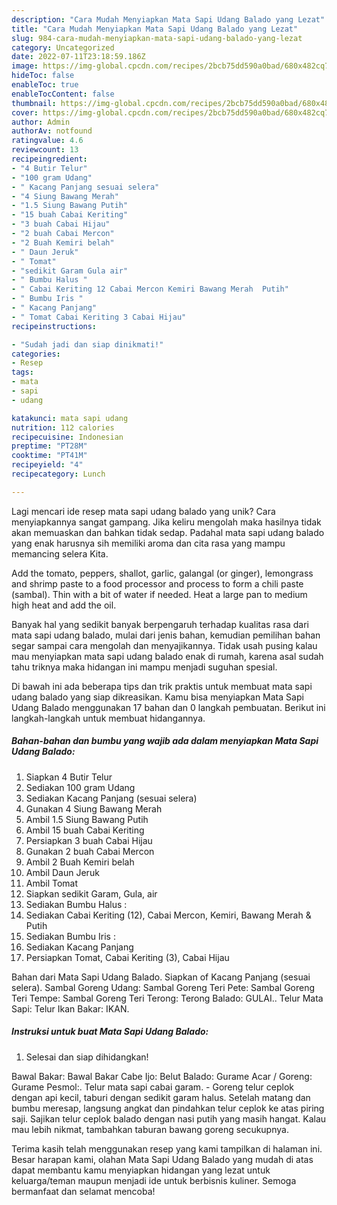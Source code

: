 ```yaml
---
description: "Cara Mudah Menyiapkan Mata Sapi Udang Balado yang Lezat"
title: "Cara Mudah Menyiapkan Mata Sapi Udang Balado yang Lezat"
slug: 984-cara-mudah-menyiapkan-mata-sapi-udang-balado-yang-lezat
category: Uncategorized
date: 2022-07-11T23:18:59.186Z
image: https://img-global.cpcdn.com/recipes/2bcb75dd590a0bad/680x482cq70/mata-sapi-udang-balado-foto-resep-utama.jpg
hideToc: false
enableToc: true
enableTocContent: false
thumbnail: https://img-global.cpcdn.com/recipes/2bcb75dd590a0bad/680x482cq70/mata-sapi-udang-balado-foto-resep-utama.jpg
cover: https://img-global.cpcdn.com/recipes/2bcb75dd590a0bad/680x482cq70/mata-sapi-udang-balado-foto-resep-utama.jpg
author: Admin
authorAv: notfound
ratingvalue: 4.6
reviewcount: 13
recipeingredient:
- "4 Butir Telur"
- "100 gram Udang"
- " Kacang Panjang sesuai selera"
- "4 Siung Bawang Merah"
- "1.5 Siung Bawang Putih"
- "15 buah Cabai Keriting"
- "3 buah Cabai Hijau"
- "2 buah Cabai Mercon"
- "2 Buah Kemiri belah"
- " Daun Jeruk"
- " Tomat"
- "sedikit Garam Gula air"
- " Bumbu Halus "
- " Cabai Keriting 12 Cabai Mercon Kemiri Bawang Merah  Putih"
- " Bumbu Iris "
- " Kacang Panjang"
- " Tomat Cabai Keriting 3 Cabai Hijau"
recipeinstructions:

- "Sudah jadi dan siap dinikmati!"
categories:
- Resep
tags:
- mata
- sapi
- udang

katakunci: mata sapi udang 
nutrition: 112 calories
recipecuisine: Indonesian
preptime: "PT28M"
cooktime: "PT41M"
recipeyield: "4"
recipecategory: Lunch

---
```





Lagi mencari ide resep mata sapi udang balado yang unik? Cara menyiapkannya sangat gampang. Jika keliru mengolah maka hasilnya tidak akan memuaskan dan bahkan tidak sedap. Padahal mata sapi udang balado yang enak harusnya sih memiliki aroma dan cita rasa yang mampu memancing selera Kita.





Add the tomato, peppers, shallot, garlic, galangal (or ginger), lemongrass and shrimp paste to a food processor and process to form a chili paste (sambal). Thin with a bit of water if needed. Heat a large pan to medium high heat and add the oil.

Banyak hal yang sedikit banyak berpengaruh terhadap kualitas rasa dari mata sapi udang balado, mulai dari jenis bahan, kemudian pemilihan bahan segar sampai cara mengolah dan menyajikannya. Tidak usah pusing kalau mau menyiapkan mata sapi udang balado enak di rumah, karena asal sudah tahu triknya maka hidangan ini mampu menjadi suguhan spesial.






Di bawah ini ada beberapa tips dan trik praktis untuk membuat mata sapi udang balado yang siap dikreasikan. Kamu bisa menyiapkan Mata Sapi Udang Balado menggunakan 17 bahan dan 0 langkah pembuatan. Berikut ini langkah-langkah untuk membuat hidangannya.

<!--inarticleads1-->

##### Bahan-bahan dan bumbu yang wajib ada dalam menyiapkan Mata Sapi Udang Balado:

1. Siapkan 4 Butir Telur
1. Sediakan 100 gram Udang
1. Sediakan  Kacang Panjang (sesuai selera)
1. Gunakan 4 Siung Bawang Merah
1. Ambil 1.5 Siung Bawang Putih
1. Ambil 15 buah Cabai Keriting
1. Persiapkan 3 buah Cabai Hijau
1. Gunakan 2 buah Cabai Mercon
1. Ambil 2 Buah Kemiri belah
1. Ambil  Daun Jeruk
1. Ambil  Tomat
1. Siapkan sedikit Garam, Gula, air
1. Sediakan  Bumbu Halus :
1. Sediakan  Cabai Keriting (12), Cabai Mercon, Kemiri, Bawang Merah &amp; Putih
1. Sediakan  Bumbu Iris :
1. Sediakan  Kacang Panjang
1. Persiapkan  Tomat, Cabai Keriting (3), Cabai Hijau


Bahan dari Mata Sapi Udang Balado. Siapkan of Kacang Panjang (sesuai selera). Sambal Goreng Udang: Sambal Goreng Teri Pete: Sambal Goreng Teri Tempe: Sambal Goreng Teri Terong: Terong Balado: GULAI.. Telur Mata Sapi: Telur Ikan Bakar: IKAN. 

<!--inarticleads2-->

##### Instruksi untuk buat Mata Sapi Udang Balado:


1. Selesai dan siap dihidangkan!

Bawal Bakar: Bawal Bakar Cabe Ijo: Belut Balado: Gurame Acar / Goreng: Gurame Pesmol:. Telur mata sapi cabai garam. - Goreng telur ceplok dengan api kecil, taburi dengan sedikit garam halus. Setelah matang dan bumbu meresap, langsung angkat dan pindahkan telur ceplok ke atas piring saji. Sajikan telur ceplok balado dengan nasi putih yang masih hangat. Kalau mau lebih nikmat, tambahkan taburan bawang goreng secukupnya. 

Terima kasih telah menggunakan resep yang kami tampilkan di halaman ini. Besar harapan kami, olahan Mata Sapi Udang Balado yang mudah di atas dapat membantu kamu menyiapkan hidangan yang lezat untuk keluarga/teman maupun menjadi ide untuk berbisnis kuliner. Semoga bermanfaat dan selamat mencoba!
